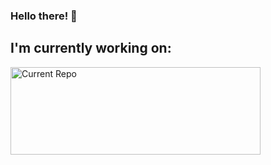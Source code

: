 ### Hello there! 👋

<!--
**etrancho/etrancho** is a ✨ _special_ ✨ repository because its `README.md` (this file) appears on your GitHub profile.

Here are some ideas to get you started:

- 🔭 I’m currently working on ...
- 🌱 I’m currently learning ...
- 👯 I’m looking to collaborate on ...
- 🤔 I’m looking for help with ...
- 💬 Ask me about ...
- 📫 How to reach me: ...
- 😄 Pronouns: ...
- ⚡ Fun fact: ...
-->

<h2>I'm currently working on: </h2>
<a href="https://github.com/etrancho/UnityAndNodejs">
  <img src="https://github-readme-stats.vercel.app/api/pin/?username=etrancho&repo=UnityAndNodejs&theme=dark" alt="Current Repo" width="400px" height="140px"/>
</a>
